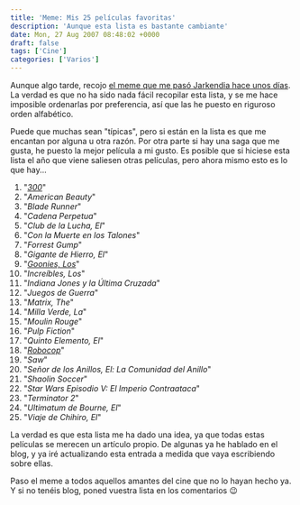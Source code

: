 ```yaml
---
title: 'Meme: Mis 25 películas favoritas'
description: 'Aunque esta lista es bastante cambiante'
date: Mon, 27 Aug 2007 08:48:02 +0000
draft: false
tags: ['Cine']
categories: ['Varios']
---
```


Aunque algo tarde, recojo [el meme que me pasó Jarkendia hace unos días](http://my.opera.com/jarkendia/blog/2007/08/22/meme-mis-25-peliculas-preferidas). La verdad es que no ha sido nada fácil recopilar esta lista, y se me hace imposible ordenarlas por preferencia, así que las he puesto en riguroso orden alfabético.

Puede que muchas sean "típicas", pero si están en la lista es que me encantan por alguna u otra razón. Por otra parte si hay una saga que me gusta, he puesto la mejor película a mi gusto. Es posible que si hiciese esta lista el año que viene saliesen otras películas, pero ahora mismo esto es lo que hay...

1.  "_[300](/300-2/)_"
2.  "_American Beauty_"
3.  "_Blade Runner_"
4.  "_Cadena Perpetua_"
5.  "_Club de la Lucha, El_"
6.  "_Con la Muerte en los Talones_"
7.  "_Forrest Gump_"
8.  "_Gigante de Hierro, El_"
9.  "_[Goonies, Los](/peliculas-que-me-han-marcado-los-goonies/)_"
10.  "_Increíbles, Los_"
11.  "_Indiana Jones y la Última Cruzada_"
12.  "_Juegos de Guerra_"
13.  "_Matrix, The_"
14.  "_Milla Verde, La_"
15.  "_Moulin Rouge_"
16.  "_Pulp Fiction_"
17.  "_Quinto Elemento, El_"
18.  "_[Robocop](/peliculas-que-me-han-marcado-robocop/)_"
19.  "_Saw_"
20.  "_Señor de los Anillos, El: La Comunidad del Anillo_"
21.  "_Shaolin Soccer_"
22.  "_Star Wars Episodio V: El Imperio Contraataca_"
23.  "_Terminator 2_"
24.  "_Ultimatum de Bourne, El_"
25.  "_Viaje de Chihiro, El_"

La verdad es que esta lista me ha dado una idea, ya que todas estas películas se merecen un artículo propio. De algunas ya he hablado en el blog, y ya iré actualizando esta entrada a medida que vaya escribiendo sobre ellas.

Paso el meme a todos aquellos amantes del cine que no lo hayan hecho ya. Y si no tenéis blog, poned vuestra lista en los comentarios :wink: